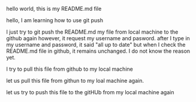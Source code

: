 hello world, this is my README.md file

hello, I am learning how to use git push

I just try to git push the README.md my file from local machine to the github again 
however, it request my username and pasword.
after I type in my username and password, it said "all up to date"
but when I check the README.md file in github, it remains unchanged. 
I do not know the reason yet.

I try to pull this file from github to my local machine

let us pull this file from githun to my loal machine again.

let us try to push this file to the gitHUb from my local machine again
